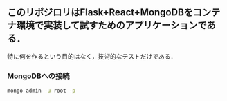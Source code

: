 ## このリポジロリはFlask+React+MongoDBをコンテナ環境で実装して試すためのアプリケーションである．
特に何を作るという目的はなく，技術的なテストだけである．

### MongoDBへの接続
```bash
mongo admin -u root -p
```
